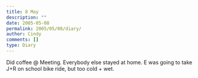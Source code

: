 ```yaml
---
title: 8 May
description: ""
date: 2005-05-08
permalink: 2005/05/08/diary/
author: Cindy
comments: []
type: Diary
---
```


Did coffee @ Meeting. Everybody else stayed at home. E was going to take J+R on school bike ride, but too cold + wet.
